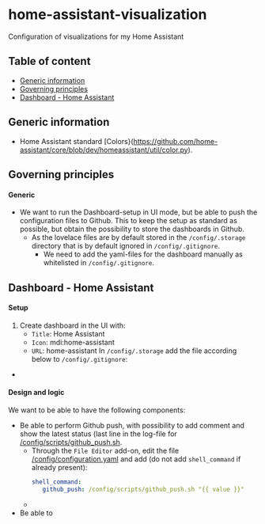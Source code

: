 # home-assistant-visualization

Configuration of visualizations for my Home Assistant

## Table of content

- [Generic information](https://github.com/slittorin/home-assistant-visualization#generic-information)
- [Governing principles](https://github.com/slittorin/home-assistant-visualization#governing-principles)
- [Dashboard - Home Assistant](https://github.com/slittorin/home-assistant-visualization#dashboard---home-assistant)

## Generic information

- Home Assistant standard [Colors}(https://github.com/home-assistant/core/blob/dev/homeassistant/util/color.py).

## Governing principles

#### Generic

- We want to run the Dashboard-setup in UI mode, but be able to push the configuration files to Github. This to keep the setup as standard as possible, but obtain the possibility to store the dashboards in Github.
  - As the lovelace files are by default stored in the `/config/.storage` directory that is by default ignored in `/config/.gitignore`.
    - We need to add the yaml-files for the dashboard manually as whitelisted in `/config/.gitignore`.

## Dashboard - Home Assistant

#### Setup

1. Create dashboard in the UI with:
   - `Title`: Home Assistant
   - `Icon`: mdi:home-assistant
   - `URL`: home-assistant
In `/config/.storage` add the file according below to `/config/.gitignore`:
- 

#### Design and logic

We want to be able to have the following components:
- Be able to perform Github push, with possibility to add comment and show the latest status (last line in the log-file for [/config/scripts/github_push.sh](https://github.com/slittorin/home-assistant-config/blob/master/scripts/github_push.sh).
  - Through the `File Editor` add-on, edit the file [/config/configuration.yaml](https://github.com/slittorin/home-assistant-config/blob/master/configuration.yaml) and add (do not add `shell_command` if already present):
    ```yaml
    shell_command:
       github_push: /config/scripts/github_push.sh "{{ value }}"
    ```
  - 
- Be able to


